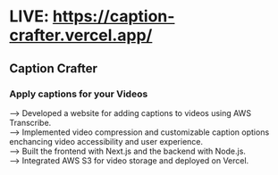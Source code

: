 # LIVE: https://caption-crafter.vercel.app/

## Caption Crafter
### Apply captions for your Videos

--> Developed a website for adding captions to videos using AWS Transcribe.   
--> Implemented video compression and customizable caption options enchancing video accessibility and user experience.   
--> Built the frontend with Next.js and the backend with Node.js.   
--> Integrated AWS S3 for video storage and deployed on Vercel.   

